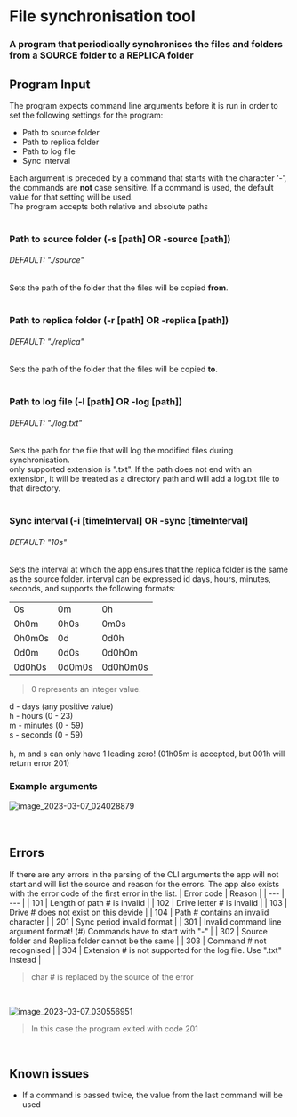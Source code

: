 # File synchronisation tool
### A program that periodically synchronises the files and folders from a SOURCE folder to a REPLICA folder

## Program Input
The program expects command line arguments before it is run in order to set the following settings for the program:
* Path to source folder
* Path to replica folder
* Path to log file
* Sync interval

Each argument is preceded by a command that starts with the character '-', the commands are **not** case sensitive. If a command is used, the default value for that setting will be used.  
The program accepts both relative and absolute paths
<br/><br/>

### Path to source folder (-s [path] OR -source [path])
###### DEFAULT: "./source"
Sets the path of the folder that the files will be copied **from**.
<br/><br/>

### Path to replica folder (-r [path] OR -replica [path])
###### DEFAULT: "./replica"
Sets the path of the folder that the files will be copied **to**.
<br/><br/>

### Path to log file (-l [path] OR -log [path])
###### DEFAULT: "./log.txt"
Sets the path for the file that will log the modified files during synchronisation.  
only supported extension is ".txt". If the path does not end with an extension, it will be treated as a directory path and will add a log.txt file to that directory.
<br/><br/>

### Sync interval (-i [timeInterval] OR -sync [timeInterval]
###### DEFAULT: "10s"
Sets the interval at which the app ensures that the replica folder is the same as the source folder.
interval can be expressed id days, hours, minutes, seconds, and supports the following formats:  

| | | |
| --- | --- | --- |
| 0s | 0m | 0h |
| 0h0m | 0h0s | 0m0s |
| 0h0m0s | 0d | 0d0h |
| 0d0m | 0d0s | 0d0h0m |
| 0d0h0s | 0d0m0s | 0d0h0m0s |  

> 0 represents an integer value.  

d - days (any positive value)  
h - hours (0 - 23)  
m - minutes (0 - 59)  
s - seconds (0 - 59)  
<br/>
h, m and s can only have 1 leading zero! (01h05m is accepted, but 001h will return error 201)

### Example arguments
![image_2023-03-07_024028879](https://user-images.githubusercontent.com/111143114/223289000-145f0425-b1ed-4b6b-8ff1-b0dd38bfe9b1.png)  
<br/><br/>

## Errors
If there are any errors in the parsing of the CLI arguments the app will not start and will list the source and reason for the errors. The app also exists with the error code of the first error in the list.
| Error code | Reason |
| --- | --- |
| 101 | Length of path # is invalid |
| 102 | Drive letter # is invalid |
| 103 | Drive # does not exist on this devide |
| 104 | Path # contains an invalid character |
| 201 | Sync period invalid format |
| 301 | Invalid command line argument format! (#) Commands have to start with "-" |
| 302 | Source folder and Replica folder cannot be the same |
| 303 | Command # not recognised |
| 304 | Extension # is not supported for the log file. Use ".txt" instead |
> char # is replaced by the source of the error

<br/>

![image_2023-03-07_030556951](https://user-images.githubusercontent.com/111143114/223292544-d9dcbcf7-8c33-4cb4-bfa7-54fa91905dbe.png)
> In this case the program exited with code 201

<br/>

## Known issues
* If a command is passed twice, the value from the last command will be used
